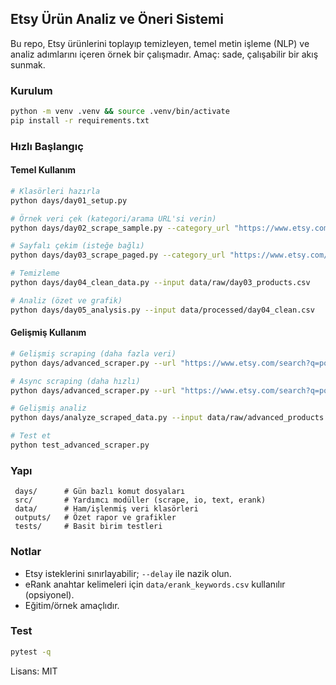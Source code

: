 ## Etsy Ürün Analiz ve Öneri Sistemi

Bu repo, Etsy ürünlerini toplayıp temizleyen, temel metin işleme (NLP) ve analiz adımlarını içeren örnek bir çalışmadır. Amaç: sade, çalışabilir bir akış sunmak.

### Kurulum
```bash
python -m venv .venv && source .venv/bin/activate
pip install -r requirements.txt
```

### Hızlı Başlangıç

#### Temel Kullanım
```bash
# Klasörleri hazırla
python days/day01_setup.py

# Örnek veri çek (kategori/arama URL'si verin)
python days/day02_scrape_sample.py --category_url "https://www.etsy.com/search?q=poster"

# Sayfalı çekim (isteğe bağlı)
python days/day03_scrape_paged.py --category_url "https://www.etsy.com/search?q=poster" --max_pages 5

# Temizleme
python days/day04_clean_data.py --input data/raw/day03_products.csv

# Analiz (özet ve grafik)
python days/day05_analysis.py --input data/processed/day04_clean.csv
```

#### Gelişmiş Kullanım
```bash
# Gelişmiş scraping (daha fazla veri)
python days/advanced_scraper.py --url "https://www.etsy.com/search?q=poster" --max-pages 5 --format both

# Async scraping (daha hızlı)
python days/advanced_scraper.py --url "https://www.etsy.com/search?q=poster" --max-pages 5 --async

# Gelişmiş analiz
python days/analyze_scraped_data.py --input data/raw/advanced_products.json --output outputs/analysis

# Test et
python test_advanced_scraper.py
```

### Yapı
```
 days/      # Gün bazlı komut dosyaları
 src/       # Yardımcı modüller (scrape, io, text, erank)
 data/      # Ham/işlenmiş veri klasörleri
 outputs/   # Özet rapor ve grafikler
 tests/     # Basit birim testleri
```

### Notlar
- Etsy isteklerini sınırlayabilir; `--delay` ile nazik olun.
- eRank anahtar kelimeleri için `data/erank_keywords.csv` kullanılır (opsiyonel).
- Eğitim/örnek amaçlıdır.

### Test
```bash
pytest -q
```

Lisans: MIT
